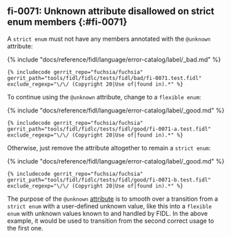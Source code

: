 ## fi-0071: Unknown attribute disallowed on strict enum members {:#fi-0071}

A `strict enum` must not have any members annotated with the `@unknown`
attribute:

{% include "docs/reference/fidl/language/error-catalog/label/_bad.md" %}

```fidl
{% includecode gerrit_repo="fuchsia/fuchsia" gerrit_path="tools/fidl/fidlc/tests/fidl/bad/fi-0071.test.fidl" exclude_regexp="\/\/ (Copyright 20|Use of|found in).*" %}
```

To continue using the `@unknown` attribute, change to a `flexible enum`:

{% include "docs/reference/fidl/language/error-catalog/label/_good.md" %}

```fidl
{% includecode gerrit_repo="fuchsia/fuchsia" gerrit_path="tools/fidl/fidlc/tests/fidl/good/fi-0071-a.test.fidl" exclude_regexp="\/\/ (Copyright 20|Use of|found in).*" %}
```

Otherwise, just remove the attribute altogether to remain a `strict enum`:

{% include "docs/reference/fidl/language/error-catalog/label/_good.md" %}

```fidl
{% includecode gerrit_repo="fuchsia/fuchsia" gerrit_path="tools/fidl/fidlc/tests/fidl/good/fi-0071-b.test.fidl" exclude_regexp="\/\/ (Copyright 20|Use of|found in).*" %}
```

The purpose of the `@unknown` [attribute][docs-fidl-attributes-unknown] is to
smooth over a transition from a `strict enum` with a user-defined unknown value,
like this into a `flexible enum` with unknown values known to and handled by
FIDL. In the above example, it would be used to transition from the second
correct usage to the first one.

[docs-fidl-attributes-unknown]: /docs/reference/fidl/language/attributes.md#unknown

